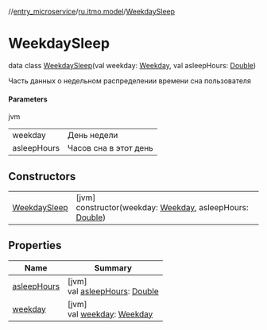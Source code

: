 //[entry_microservice](../../../index.md)/[ru.itmo.model](../index.md)/[WeekdaySleep](index.md)

# WeekdaySleep

data class [WeekdaySleep](index.md)(val weekday: [Weekday](../-weekday/index.md), val asleepHours: [Double](https://kotlinlang.org/api/core/kotlin-stdlib/kotlin/-double/index.html))

Часть данных о недельном распределении времени сна пользователя

#### Parameters

jvm

| | |
|---|---|
| weekday | День недели |
| asleepHours | Часов сна в этот день |

## Constructors

| | |
|---|---|
| [WeekdaySleep](-weekday-sleep.md) | [jvm]<br>constructor(weekday: [Weekday](../-weekday/index.md), asleepHours: [Double](https://kotlinlang.org/api/core/kotlin-stdlib/kotlin/-double/index.html)) |

## Properties

| Name | Summary |
|---|---|
| [asleepHours](asleep-hours.md) | [jvm]<br>val [asleepHours](asleep-hours.md): [Double](https://kotlinlang.org/api/core/kotlin-stdlib/kotlin/-double/index.html) |
| [weekday](weekday.md) | [jvm]<br>val [weekday](weekday.md): [Weekday](../-weekday/index.md) |
